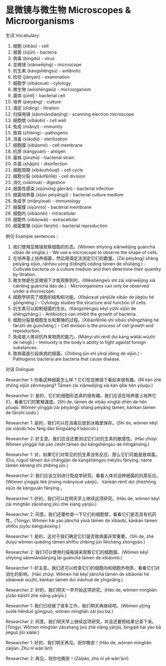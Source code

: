 # 显微镜与微生物 Microscopes & Microorganisms

生词 Vocabulary:

1. 细胞 (xìbāo) - cell
2. 细菌 (xìjūn) - bacteria
3. 病毒 (bìngdú) - virus
4. 显微镜 (xiǎnwēijìng) - microscope
5. 抗生素 (kàngshēngsù) - antibiotic
6. 检验 (jiǎnyàn) - examination
7. 细胞学 (xìbāoxué) - cytology
8. 微生物 (wēishēngwù) - microorganism
9. 菌体 (jūntǐ) - bacterial cell
10. 培养 (péiyǎng) - culture
11. 滴定 (dīdìng) - titration
12. 扫描电镜 (sǎomiándiànjìng) - scanning electron microscope
13. 细胞壁 (xìbāobì) - cell wall
14. 免疫 (miǎnyì) - immunity
15. 致病 (zhìbìng) - pathogenic
16. 消毒 (xiāodú) - sterilization
17. 细胞膜 (xìbāomó) - cell membrane
18. 抗原 (kàngyuán) - antigen
19. 菌株 (jūnzhū) - bacterial strain
20. 杀菌 (shājūn) - disinfection
21. 细胞周期 (xìbāozhōuqī) - cell cycle
22. 细胞分裂 (xìbāofēnliè) - cell division
23. 消化 (xiāohuà) - digestion
24. 细菌性感染 (xìjūnxìng gǎnrǎn) - bacterial infection
25. 细菌培养基 (xìjūn péiyǎngjī) - bacterial culture medium
26. 免疫学 (miǎnyìxué) - immunology
27. 细菌膜 (xìjūnmó) - bacterial membrane
28. 细胞内 (xìbāonèi) - intracellular
29. 细胞外 (xìbāowài) - extracellular
30. 细菌繁殖 (xìjūn fánzhí) - bacterial reproduction

例句 Example sentences：

1. 我们使用显微镜观察细胞的形态。(Wǒmen shǐyòng xiǎnwēijìng guānchá xìbāo de xíngtài.) - We use a microscope to observe the shape of cells.
2. 在培养基上培养细菌，然后用滴定法测定它们的数量。(Zài péiyǎngjī shàng péiyǎng xìjūn, ránhòu yòng dīdìngfǎ cèdìng tāmen de shùliàng.) - Cultivate bacteria on a culture medium and then determine their quantity by titration.
3. 微生物是在显微镜下才能观察到的。(Wēishēngwù shì zài xiǎnwēijìng xià cáinéng guānchá dào de.) - Microorganisms can only be observed under a microscope.
4. 细胞学研究了细胞的结构和功能。(Xìbāoxué yánjiūle xìbāo de jiégòu hé gōngnéng.) - Cytology studies the structure and function of cells.
5. 抗生素可以抑制细菌的生长。(Kàngshēngsù kěyǐ yìzhì xìjūn de shēngzhǎng.) - Antibiotics can inhibit the growth of bacteria.
6. 细胞分裂是细胞生长和繁殖的过程。(Xìbāofēnliè shì xìbāo shēngzhǎng hé fánzhí de guòchéng.) - Cell division is the process of cell growth and reproduction.
7. 免疫是人体对抗外来物质的能力。(Miǎnyì shì réntǐ duì kàng wàilái wùzhì de nénglì.) - Immunity is the body's ability to fight against foreign substances.
8. 致病菌是引起疾病的细菌。(Zhìbìng jūn shì yǐnqǐ jíbìng de xìjūn.) - Pathogenic bacteria are bacteria that cause disease.

对话 Dialogue:

Researcher 1: 你看这种细菌怎么样？它们在显微镜下看起来很有趣。(Nǐ kàn zhè zhǒng xìjūn zěnmeyàng? Tāmen zài xiǎnwēijìng xià kàn qǐlái hěn yǒuqù.)

Researcher 2: 是的，它们的细胞形态真的很有趣。我们应该在培养基上培养它们，看看它们的繁殖速度。(Shì de, tāmen de xìbāo xíngtài zhēn de hěn yǒuqù. Wǒmen yīnggāi zài péiyǎngjī shàng péiyǎng tāmen, kànkan tāmen de fánzhí sùdù.)

Researcher 1: 是的，我们可以在消毒后放到冰箱里保存。(Shì de, wǒmen kěyǐ zài xiāodú hòu fàng dào bīngxiāng lǐ bǎocún.)

Researcher 2: 好主意。我们应该还要测试它们对抗生素的敏感性。(Hǎo zhǔyì. Wǒmen yīnggāi hái yào cèshì tāmen duì kàngshēngsù de mǐngǎnxìng.)

Researcher 1: 对，如果它们对常见的抗生素没有反应，那么它们可能是致病菌。(Duì, rúguǒ tāmen duì chángjiàn de kàngshēngsù méiyǒu fǎnyìng, nàme tāmen kěnéng shì zhìbìng jūn.)

Researcher 2: 我们应该立刻进行免疫学研究，看看人体对这种细菌的抗原反应。(Wǒmen yīnggāi lìkè jìnxíng miǎnyìxué yánjiū， kànkàn réntǐ duì zhèzhǒng xìjūn de kàngyuán fǎnyīng 。


Researcher 1: 好的，我们可以在明天早上继续这项研究。(Hǎo de, wǒmen kěyǐ zài míngtiān zǎoshang jìxù zhè xiàng yánjiū.)

Researcher 2: 同意。我们还要检查一下它们的细胞壁，看看它们是否具有抗药性。(Tóngyì. Wǒmen hái yào jiǎnchá yíxià tāmen de xìbāobì, kànkan tāmen shìfǒu jùyǒu kàngyàoxìng.)

Researcher 1: 是的，这对于我们确定它们是否致病菌非常重要。(Shì de, zhè duìyú wǒmen quèdìng tāmen shìfǒu zhìbìng jūn fēicháng zhòngyào.)

Researcher 2: 我们可以使用扫描电镜来观察它们的细胞膜。(Wǒmen kěyǐ shǐyòng sǎomiándiànjìng lái guānchá tāmen de xìbāomó.)

Researcher 1: 好主意。我们还可以检查它们的细胞内和细胞外物质，看看它们对消化的影响。(Hǎo zhǔyì. Wǒmen hái kěyǐ jiǎnchá tāmen de xìbāonèi hé xìbāowài wùzhì, kànkan tāmen duì xiāohuà de yǐngxiǎng.)

Researcher 2: 好的，我们明天一早开始这项研究。(Hǎo de, wǒmen míngtiān yīzǎo kāishǐ zhè xiàng yánjiū.)

Researcher 1: 我们已经做了很多工作，我们明天再继续吧。(Wǒmen yǐjīng zuòle hěnduō gōngzuò, wǒmen míngtiān zài jìxù ba.)

Researcher 2: 同意。我们明天早上继续这项研究，并且还要把结果记录下来。(Tóngyì. Wǒmen míngtiān zǎoshang jìxù zhè xiàng yánjiū, bìngqiě hái yào bǎ jiéguǒ jìlù xiàlái.)

Researcher 1: 好的，我们明天再见。祝你晚安！(Hǎo de, wǒmen míngtiān zàijiàn. Zhù nǐ wǎn'ān!)

Researcher 2: 再见，祝你也晚安！(Zàijiàn, zhù nǐ yě wǎn'ān!)